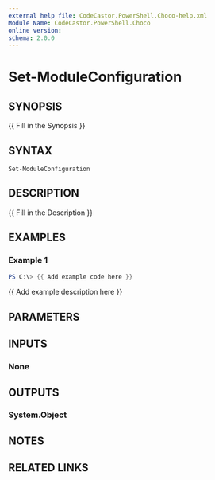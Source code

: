 ```yaml
---
external help file: CodeCastor.PowerShell.Choco-help.xml
Module Name: CodeCastor.PowerShell.Choco
online version:
schema: 2.0.0
---
```


# Set-ModuleConfiguration

## SYNOPSIS
{{ Fill in the Synopsis }}

## SYNTAX

```
Set-ModuleConfiguration
```

## DESCRIPTION
{{ Fill in the Description }}

## EXAMPLES

### Example 1
```powershell
PS C:\> {{ Add example code here }}
```

{{ Add example description here }}

## PARAMETERS

## INPUTS

### None

## OUTPUTS

### System.Object
## NOTES

## RELATED LINKS
